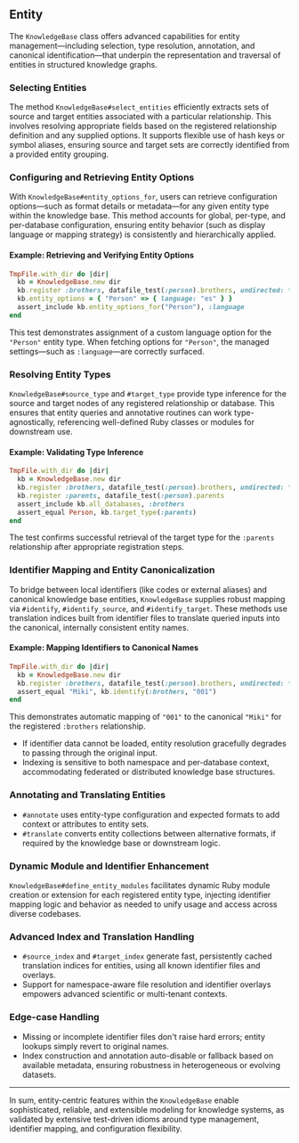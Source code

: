## Entity

The `KnowledgeBase` class offers advanced capabilities for entity management—including selection, type resolution, annotation, and canonical identification—that underpin the representation and traversal of entities in structured knowledge graphs.

### Selecting Entities

The method `KnowledgeBase#select_entities` efficiently extracts sets of source and target entities associated with a particular relationship. This involves resolving appropriate fields based on the registered relationship definition and any supplied options. It supports flexible use of hash keys or symbol aliases, ensuring source and target sets are correctly identified from a provided entity grouping.

### Configuring and Retrieving Entity Options

With `KnowledgeBase#entity_options_for`, users can retrieve configuration options—such as format details or metadata—for any given entity type within the knowledge base. This method accounts for global, per-type, and per-database configuration, ensuring entity behavior (such as display language or mapping strategy) is consistently and hierarchically applied.

#### Example: Retrieving and Verifying Entity Options

```ruby
TmpFile.with_dir do |dir|
  kb = KnowledgeBase.new dir
  kb.register :brothers, datafile_test(:person).brothers, undirected: true
  kb.entity_options = { "Person" => { language: "es" } }
  assert_include kb.entity_options_for("Person"), :language
end
```

This test demonstrates assignment of a custom language option for the `"Person"` entity type. When fetching options for `"Person"`, the managed settings—such as `:language`—are correctly surfaced.

### Resolving Entity Types

`KnowledgeBase#source_type` and `#target_type` provide type inference for the source and target nodes of any registered relationship or database. This ensures that entity queries and annotative routines can work type-agnostically, referencing well-defined Ruby classes or modules for downstream use.

#### Example: Validating Type Inference

```ruby
TmpFile.with_dir do |dir|
  kb = KnowledgeBase.new dir
  kb.register :brothers, datafile_test(:person).brothers, undirected: true
  kb.register :parents, datafile_test(:person).parents
  assert_include kb.all_databases, :brothers
  assert_equal Person, kb.target_type(:parents)
end
```

The test confirms successful retrieval of the target type for the `:parents` relationship after appropriate registration steps.

### Identifier Mapping and Entity Canonicalization

To bridge between local identifiers (like codes or external aliases) and canonical knowledge base entities, `KnowledgeBase` supplies robust mapping via `#identify`, `#identify_source`, and `#identify_target`. These methods use translation indices built from identifier files to translate queried inputs into the canonical, internally consistent entity names.

#### Example: Mapping Identifiers to Canonical Names

```ruby
TmpFile.with_dir do |dir|
  kb = KnowledgeBase.new dir
  kb.register :brothers, datafile_test(:person).brothers, undirected: true
  assert_equal "Miki", kb.identify(:brothers, "001")
end
```

This demonstrates automatic mapping of `"001"` to the canonical `"Miki"` for the registered `:brothers` relationship.

- If identifier data cannot be loaded, entity resolution gracefully degrades to passing through the original input.
- Indexing is sensitive to both namespace and per-database context, accommodating federated or distributed knowledge base structures.

### Annotating and Translating Entities

- `#annotate` uses entity-type configuration and expected formats to add context or attributes to entity sets.
- `#translate` converts entity collections between alternative formats, if required by the knowledge base or downstream logic.

### Dynamic Module and Identifier Enhancement

`KnowledgeBase#define_entity_modules` facilitates dynamic Ruby module creation or extension for each registered entity type, injecting identifier mapping logic and behavior as needed to unify usage and access across diverse codebases.

### Advanced Index and Translation Handling

- `#source_index` and `#target_index` generate fast, persistently cached translation indices for entities, using all known identifier files and overlays.
- Support for namespace-aware file resolution and identifier overlays empowers advanced scientific or multi-tenant contexts.

### Edge-case Handling

- Missing or incomplete identifier files don't raise hard errors; entity lookups simply revert to original names.
- Index construction and annotation auto-disable or fallback based on available metadata, ensuring robustness in heterogeneous or evolving datasets.

---

In sum, entity-centric features within the `KnowledgeBase` enable sophisticated, reliable, and extensible modeling for knowledge systems, as validated by extensive test-driven idioms around type management, identifier mapping, and configuration flexibility.